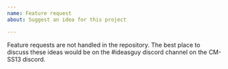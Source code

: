 ```yaml
---
name: Feature request
about: Suggest an idea for this project

---
```


Feature requests are not handled in the repository. The best place to discuss these ideas would be on the #ideasguy discord channel on the CM-SS13 discord.
